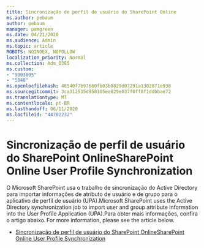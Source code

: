 ```yaml
---
title: Sincronização de perfil de usuário do SharePoint Online
ms.author: pebaum
author: pebaum
manager: pamgreen
ms.date: 04/21/2020
ms.audience: Admin
ms.topic: article
ROBOTS: NOINDEX, NOFOLLOW
localization_priority: Normal
ms.collection: Adm_O365
ms.custom:
- "9003095"
- "5848"
ms.openlocfilehash: 48540f7b97660fb03b0829d07291a1302871e938
ms.sourcegitcommit: 3ca312535d950105ee829e037f0ff8f1ddbbae72
ms.translationtype: MT
ms.contentlocale: pt-BR
ms.lasthandoff: 06/11/2020
ms.locfileid: "44702232"
---
```

# <a name="sharepoint-online-user-profile-synchronization"></a><span data-ttu-id="bc0c3-102">Sincronização de perfil de usuário do SharePoint Online</span><span class="sxs-lookup"><span data-stu-id="bc0c3-102">SharePoint Online User Profile Synchronization</span></span>

<span data-ttu-id="bc0c3-103">O Microsoft SharePoint usa o trabalho de sincronização do Active Directory para importar informações de atributo de usuário e de grupo para o aplicativo de perfil de usuário (UPA).</span><span class="sxs-lookup"><span data-stu-id="bc0c3-103">Microsoft SharePoint uses the Active Directory synchronization job to import user and group attribute information into the User Profile Application (UPA).</span></span><span data-ttu-id="bc0c3-104">Para obter mais informações, confira o artigo abaixo.</span><span class="sxs-lookup"><span data-stu-id="bc0c3-104"> For more information, please see the article below.</span></span>

- [<span data-ttu-id="bc0c3-105">Sincronização de perfil de usuário do SharePoint Online</span><span class="sxs-lookup"><span data-stu-id="bc0c3-105">SharePoint Online User Profile Synchronization</span></span>](https://docs.microsoft.com/sharepoint/user-profile-sync)
